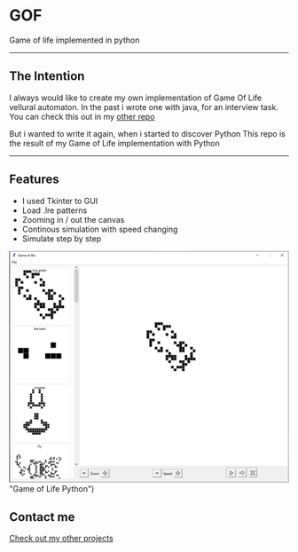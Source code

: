 # GOF
Game of life implemented in python

----

## The Intention
I always would like to create my own implementation of Game Of Life vellural automaton.
In the past i wrote one with java, for an interview task. You can check this out in my [other repo](https://github.com/tmsBodnar/GameOfLife)

But i wanted to write it again, when i started to discover Python
This repo is the result of my Game of Life implementation with Python

----

## Features
* I used Tkinter to GUI
* Load .lre patterns
* Zooming in / out the canvas
* Continous simulation with speed changing 
* Simulate step by step

![Game of Life Python](https://raw.githubusercontent.com/tmsBodnar/GOF/master/gof1.PNG) "Game of Life Python")

## Contact me
[Check out my other projects](http://www.kalandlabor.hu)





